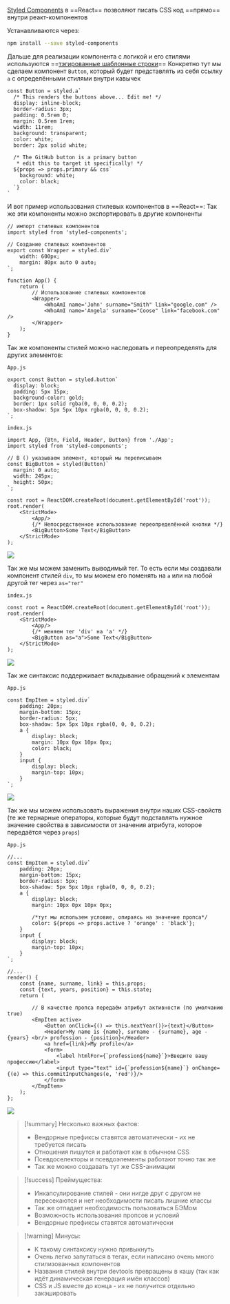 
[Styled Components](https://styled-components.com/) в ==React== позволяют писать CSS код ==прямо== внутри реакт-компонентов

Устанавливаются через:

```bash
npm install --save styled-components
```

Дальше для реализации компонента с логикой и его стилями используются ==[тэгированные шаблонные строки](https://developer.mozilla.org/en-US/docs/Web/JavaScript/Reference/Template_literals)==
Конкретно тут мы сделаем компонент `Button`, который будет представлять из себя ссылку `a` с определёнными стилями внутри кавычек

```JSX
const Button = styled.a`
  /* This renders the buttons above... Edit me! */
  display: inline-block;
  border-radius: 3px;
  padding: 0.5rem 0;
  margin: 0.5rem 1rem;
  width: 11rem;
  background: transparent;
  color: white;
  border: 2px solid white;

  /* The GitHub button is a primary button
   * edit this to target it specifically! */
  ${props => props.primary && css`
    background: white;
    color: black;
  `}
`
```

И вот пример использования стилевых компонентов в ==React==:
Так же эти компоненты можно экспортировать в другие компоненты

```JSX
// импорт стилевых компонентов
import styled from 'styled-components';

// Создание стилевых компонентов
export const Wrapper = styled.div`  
    width: 600px;    
    margin: 80px auto 0 auto;
`;  

function App() {  
    return (  
	    // Использование стилевых компонентов
        <Wrapper>  
            <WhoAmI name='John' surname="Smith" link="google.com" />  
            <WhoAmI name='Angela' surname="Coose" link="facebook.com" />  
        </Wrapper>  
    );  
}
```

Так же компоненты стилей можно наследовать и переопределять для других элементов:

`App.js`
```JSX
export const Button = styled.button`  
  display: block;  
  padding: 5px 15px;  
  background-color: gold;  
  border: 1px solid rgba(0, 0, 0, 0.2);  
  box-shadow: 5px 5px 10px rgba(0, 0, 0, 0.2);  
`;
```

`index.js`
```JSX
import App, {Btn, Field, Header, Button} from './App';  
import styled from 'styled-components';  

// В () указываем элемент, который мы переписываем
const BigButton = styled(Button)`  
  margin: 0 auto;  
  width: 245px;  
  height: 50px;
`;  
  
const root = ReactDOM.createRoot(document.getElementById('root'));  
root.render(  
    <StrictMode>  
        <App/>  
        {/* Непосредственное использование переопределённой кнопки */}
        <BigButton>Some Text</BigButton>  
    </StrictMode>  
);
```

![](_png/Pasted%20image%2020221024200245.png)

Так же мы можем заменить выводимый тег. То есть если мы создавали компонент стилей `div`, то мы можем его поменять на `a` или на любой другой тег через `as="тег"`

`index.js`
```JSX
const root = ReactDOM.createRoot(document.getElementById('root'));  
root.render(  
    <StrictMode>  
        <App/>  
        {/* меняем тег 'div' на 'a' */}
        <BigButton as="a">Some Text</BigButton>  
    </StrictMode>  
);
```

![](_png/Pasted%20image%2020221024200651.png)

Так же синтаксис поддерживает вкладывание обращений к элементам

`App.js`
```JSX
const EmpItem = styled.div`  
    padding: 20px;    
    margin-bottom: 15px;    
    border-radius: 5px;    
    box-shadow: 5px 5px 10px rgba(0, 0, 0, 0.2);  
    a {  
        display: block;        
        margin: 10px 0px 10px 0px;        
        color: black;  
    }    
    input {  
        display: block;        
        margin-top: 10px;    
    }
`;
```

![](_png/Pasted%20image%2020221024201450.png)

Так же мы можем использовать выражения внутри наших CSS-свойств (те же тернарные операторы, которые будут подставлять нужное значение свойства в зависимости от значения атрибута, которое передаётся через `props`)

`App.js`
```JSX
//...
const EmpItem = styled.div`  
    padding: 20px;    
    margin-bottom: 15px;    
    border-radius: 5px;    
    box-shadow: 5px 5px 10px rgba(0, 0, 0, 0.2);  
    a {  
        display: block;        
        margin: 10px 0px 10px 0px;  
        
        /*тут мы использем условие, опираясь на значение пропса*/      
        color: ${props => props.active ? 'orange' : 'black'};  
    }    
    input {  
        display: block;        
        margin-top: 10px;    
    }
`;

//...
render() {  
    const {name, surname, link} = this.props;  
    const {text, years, position} = this.state;  
    return (  
    
	    // В качестве пропса передаём атрибут активности (по умолчанию true)
        <EmpItem active>  
            <Button onClick={() => this.nextYear()}>{text}</Button>  
            <Header>My name is {name}, surname - {surname}, age - {years} <br/> profession - {position}</Header>  
            <a href={link}>My profile</a>  
            <form>  
                <label htmlFor={`profession${name}`}>Введите вашу профессию</label>  
                <input type="text" id={`profession${name}`} onChange={(e) => this.commitInputChanges(e, 'red')}/>  
            </form>  
        </EmpItem>  
    );  
};
```

![](_png/Pasted%20image%2020221024203923.png)

>[!summary] Несколько важных фактов:
> - Вендорные префиксы ставятся автоматически - их не требуется писать
> - Отношения пишутся и работают как в обычном CSS
> - Псевдоселекторы и псевдоэлементы работают точно так же
> - Так же можно создавать тут же CSS-анимации

>[!success] Преймущества:
> - Инкапсулирование стилей - они нигде друг с другом не пересекаются и нет необходимости писать лишние классы
> - Так же отпадает необходимость пользоваться БЭМом
> - Возможность использования пропсов и условий
> - Вендорные префиксы ставятся автоматически

>[!warning] Минусы:
> - К такому синтаксису нужно привыкнуть
> - Очень легко запутаться в тегах, если написано очень много стилизованных компонентов
> - Названия стилей внутри devtools превращены в кашу (так как идёт динамическая генерация имён классов)
> - CSS и JS вместе до конца - их не получится отдельно закэшировать